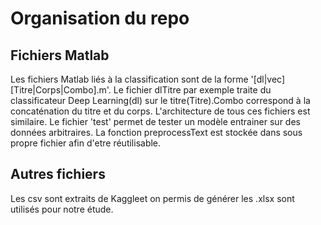 # Organisation du repo
## Fichiers Matlab
Les fichiers Matlab liés à la classification sont de la forme '[dl|vec][Titre|Corps|Combo].m'. Le fichier dlTitre par exemple traite du classificateur Deep Learning(dl) sur le titre(Titre).Combo correspond à la concaténation du titre et du corps. L'architecture de tous ces fichiers est similaire.
Le fichier 'test' permet de tester un modèle entrainer sur des données arbitraires.
La fonction preprocessText est stockée dans sous propre fichier afin d'etre réutilisable.
## Autres fichiers
Les csv sont extraits de Kaggleet on permis de générer les .xlsx sont utilisés pour notre étude.
